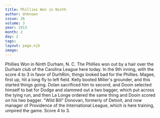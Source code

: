 ```yaml
---
title: Phillies Won in Ninth
author: Unknown
issue: 26
volume: 3
year: 1913
month: 2
day: 2
tags:
layout: page.njk
image:
---
```

Phillies Won in Ninth      Durham, N. C.   The Phillies won out by a hair over the Durham club of the Carolina League here today. In the 9th inning, with the score 4 to 3 in favor of DurhRim, things looked bad for the Phillies. Magee, first up, hit a long fly to left field. Kelly booted Miller's grounder, and this started things going. Dolan sacrificed him to second, and Dooin selected himself to bat for Dodge and slammed out a two bagger, which put across the tying run, and then La Longe ordered the same thing and Dooin scored on his two bagger.   "Wild Bill" Donovan, formerly of Detroit, and now manager of Providence of the International League, which is here training, umpired the game. Score 4 to 3.

